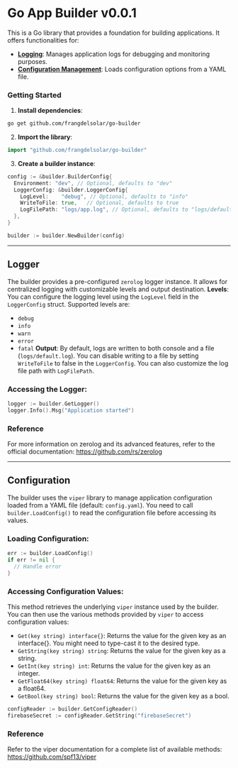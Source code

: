# Go App Builder v0.0.1
This is a Go library that provides a foundation for building applications. It offers functionalities for:

- [**Logging**](#logger): Manages application logs for debugging and monitoring purposes.
- [**Configuration Management**](#configuration): Loads configuration options from a YAML file.

### Getting Started
1. **Install dependencies**:
```bash
go get github.com/frangdelsolar/go-builder
```
2. **Import the library**:
```go
import "github.com/frangdelsolar/go-builder"
```
3. **Create a builder instance**:
```go
config := &builder.BuilderConfig{
  Environment: "dev", // Optional, defaults to "dev"
  LoggerConfig: &builder.LoggerConfig{
    LogLevel:    "debug", // Optional, defaults to "info"
    WriteToFile: true,   // Optional, defaults to true
    LogFilePath: "logs/app.log", // Optional, defaults to "logs/default.log"
  },
}

builder := builder.NewBuilder(config)
```

---

## Logger
The builder provides a pre-configured `zerolog` logger instance. It allows for centralized logging with customizable levels and output destination.
**Levels**: You can configure the logging level using the `LogLevel` field in the `LoggerConfig` struct. Supported levels are:
- `debug`
- `info`
- `warn`
- `error`
- `fatal`
**Output**: By default, logs are written to both console and a file (`logs/default.log`). You can disable writing to a file by setting `WriteToFile` to false in the `LoggerConfig`. You can also customize the log file path with `LogFilePath`.

### Accessing the Logger:
```go
logger := builder.GetLogger()
logger.Info().Msg("Application started")
```

### Reference
For more information on zerolog and its advanced features, refer to the official documentation: https://github.com/rs/zerolog

---

## Configuration
The builder uses the `viper` library to manage application configuration loaded from a YAML file (default: `config.yaml`). You need to call `builder.LoadConfig()` to read the configuration file before accessing its values.

### Loading Configuration:
```go
err := builder.LoadConfig()
if err != nil {
  // Handle error
}
```

### Accessing Configuration Values:
This method retrieves the underlying `viper` instance used by the builder. You can then use the various methods provided by `viper` to access configuration values:

- `Get(key string) interface{}`: Returns the value for the given key as an interface{}. You might need to type-cast it to the desired type.
- `GetString(key string) string`: Returns the value for the given key as a string.
- `GetInt(key string) int`: Returns the value for the given key as an integer.
- `GetFloat64(key string) float64`: Returns the value for the given key as a float64.
- `GetBool(key string) bool`: Returns the value for the given key as a bool.

```go
configReader := builder.GetConfigReader()
firebaseSecret := configReader.GetString("firebaseSecret")
```

### Reference
Refer to the viper documentation for a complete list of available methods: https://github.com/spf13/viper